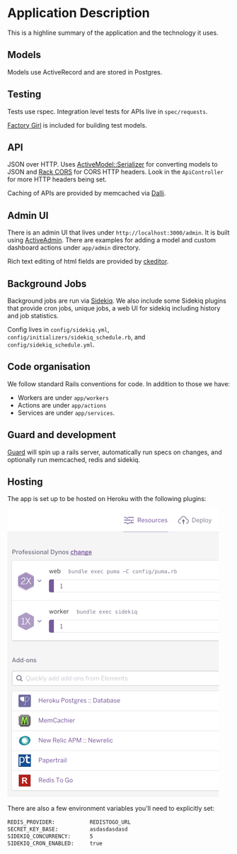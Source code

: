 # Application Description

This is a highline summary of the application and the technology it uses.

## Models

Models use ActiveRecord and are stored in Postgres.

## Testing

Tests use rspec. Integration level tests for APIs live in `spec/requests`.

[Factory Girl](https://github.com/thoughtbot/factory_girl) is included for building test models.

## API

JSON over HTTP. Uses [ActiveModel::Serializer](https://github.com/rails-api/active_model_serializers) for converting models to JSON and [Rack CORS](https://github.com/cyu/rack-cors) for CORS HTTP headers. Look in the `ApiController` for more HTTP headers being set.

Caching of APIs are provided by memcached via [Dalli](https://github.com/petergoldstein/dalli).

## Admin UI

There is an admin UI that lives under `http://localhost:3000/admin`. It is built using [ActiveAdmin](https://github.com/activeadmin/activeadmin). There are examples for adding a model and custom dashboard actions under `app/admin` directory.

Rich text editing of html fields are provided by [ckeditor](http://ckeditor.com/).

## Background Jobs

Background jobs are run via [Sidekiq](https://github.com/mperham/sidekiq). We also include some Sidekiq plugins that provide cron jobs, unique jobs, a web UI for sidekiq including history and job statistics.

Config lives in `config/sidekiq.yml`, `config/initializers/sidekiq_schedule.rb`, and `config/sidekiq_schedule.yml`.

## Code organisation

We follow standard Rails conventions for code. In addition to those we have:

- Workers are under `app/workers`
- Actions are under `app/actions`
- Services are under `app/services`.

## Guard and development

[Guard](https://github.com/guard/guard) will spin up a rails server, automatically run specs on changes, and optionally run memcached, redis and sidekiq.

## Hosting

The app is set up to be hosted on Heroku with the following plugins:

![Heroku Resources](assets/heroku-resources.png)

There are also a few environment variables you'll need to explicitly set:

```
REDIS_PROVIDER:           REDISTOGO_URL
SECRET_KEY_BASE:          asdasdasdasd
SIDEKIQ_CONCURRENCY:      5
SIDEKIQ_CRON_ENABLED:     true
```
